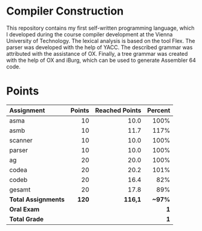 # Compiler Construction

This repository contains my first self-written programming language, which I developed during the course compiler development at the Vienna University of Technology. The lexical analysis is based on the tool Flex. The parser was developed with the help of YACC. The described grammar was attributed with the assistance of OX. Finally, a tree grammar was created with the help of OX and iBurg, which can be used to generate Assembler 64 code.

# Points

| Assignment | Points  | Reached Points | Percent   |
|:-----------|--------:|---------------:|----------:|
| asma       |      10 |           10.0 |      100% |
| asmb       |      10 |           11.7 |      117% |
| scanner    |      10 |           10.0 |      100% |
| parser     |      10 |           10.0 |      100% |
| ag         |      20 |           20.0 |      100% |
| codea      |      20 |           20.2 |      101% |
| codeb      |      20 |           16.4 |       82% |
| gesamt     |      20 |           17.8 |       89% |
| **Total Assignments**  | **120** |      **116,1** | **~97%** |
| **Oral Exam**  |  |  | **1** |
| **Total Grade**  |  |  | **1** |
